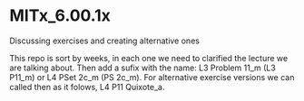 MITx_6.00.1x
============

Discussing exercises and creating alternative ones

This repo is sort by weeks, in each one we need to clarified the lecture we are talking about. Then add a sufix with the name: L3 Problem 11_m (L3 P11_m) or L4 PSet 2c_m (PS 2c_m).
For alternative exercise versions we can called then as it folows, L4 P11 Quixote_a.
